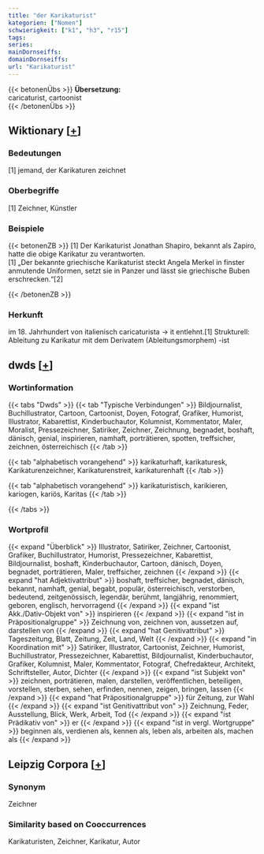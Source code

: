 ```yaml
---
title: "der Karikaturist"
kategorien: ["Nomen"]
schwierigkeit: ["k1", "h3", "r15"]
tags:
series:
mainDornseiffs:
domainDornseiffs:
url: "Karikaturist"
---
```


{{< betonenÜbs >}}
**Übersetzung:**  
caricaturist, cartoonist  
{{< /betonenÜbs >}}

## Wiktionary [[+](https://de.wiktionary.org/wiki/Karikaturist)]

### Bedeutungen
[1] jemand, der Karikaturen zeichnet  

### Oberbegriffe
[1] Zeichner, Künstler  

### Beispiele
{{< betonenZB >}}
[1] Der Karikaturist Jonathan Shapiro, bekannt als Zapiro, hatte die obige Karikatur zu verantworten.  
[1] „Der bekannte griechische Karikaturist steckt Angela Merkel in finster anmutende Uniformen, setzt sie in Panzer und lässt sie griechische Buben erschrecken.“[2]  

{{< /betonenZB >}}
### Herkunft
im 18. Jahrhundert von italienisch caricaturista → it entlehnt.[1] Strukturell: Ableitung zu Karikatur mit dem Derivatem (Ableitungsmorphem) -ist  



## dwds [[+](https://www.dwds.de/wb/Karikaturist)]

### Wortinformation
{{< tabs "Dwds" >}}
{{< tab "Typische Verbindungen" >}}
Bildjournalist, Buchillustrator, Cartoon, Cartoonist, Doyen, Fotograf, Grafiker, Humorist, Illustrator, Kabarettist, Kinderbuchautor, Kolumnist, Kommentator, Maler, Moralist, Pressezeichner, Satiriker, Zeichner, Zeichnung, begnadet, boshaft, dänisch, genial, inspirieren, namhaft, porträtieren, spotten, treffsicher, zeichnen, österreichisch
{{< /tab >}}

{{< tab "alphabetisch vorangehend" >}}
karikaturhaft, karikaturesk, Karikaturenzeichner, Karikaturenstreit, karikaturenhaft
{{< /tab >}}

{{< tab "alphabetisch vorangehend" >}}
karikaturistisch, karikieren, kariogen, kariös, Karitas
{{< /tab >}}

{{< /tabs >}}

### Wortprofil
{{< expand "Überblick" >}} Illustrator, Satiriker, Zeichner, Cartoonist, Grafiker, Buchillustrator, Humorist, Pressezeichner, Kabarettist, Bildjournalist, boshaft, Kinderbuchautor, Cartoon, dänisch, Doyen, begnadet, porträtieren, Maler, treffsicher, zeichnen {{< /expand >}}
{{< expand "hat Adjektivattribut" >}} boshaft, treffsicher, begnadet, dänisch, bekannt, namhaft, genial, begabt, populär, österreichisch, verstorben, bedeutend, zeitgenössisch, legendär, berühmt, langjährig, renommiert, geboren, englisch, hervorragend {{< /expand >}}
{{< expand "ist Akk./Dativ-Objekt von" >}} inspirieren {{< /expand >}}
{{< expand "ist in Präpositionalgruppe" >}} Zeichnung von, zeichnen von, aussetzen auf, darstellen von {{< /expand >}}
{{< expand "hat Genitivattribut" >}} Tageszeitung, Blatt, Zeitung, Zeit, Land, Welt {{< /expand >}}
{{< expand "in Koordination mit" >}} Satiriker, Illustrator, Cartoonist, Zeichner, Humorist, Buchillustrator, Pressezeichner, Kabarettist, Bildjournalist, Kinderbuchautor, Grafiker, Kolumnist, Maler, Kommentator, Fotograf, Chefredakteur, Architekt, Schriftsteller, Autor, Dichter {{< /expand >}}
{{< expand "ist Subjekt von" >}} zeichnen, porträtieren, malen, darstellen, veröffentlichen, beteiligen, vorstellen, sterben, sehen, erfinden, nennen, zeigen, bringen, lassen {{< /expand >}}
{{< expand "hat Präpositionalgruppe" >}} für Zeitung, zur Wahl {{< /expand >}}
{{< expand "ist Genitivattribut von" >}} Zeichnung, Feder, Ausstellung, Blick, Werk, Arbeit, Tod {{< /expand >}}
{{< expand "ist Prädikativ von" >}} er {{< /expand >}}
{{< expand "ist in vergl. Wortgruppe" >}} beginnen als, verdienen als, kennen als, leben als, arbeiten als, machen als {{< /expand >}}

## Leipzig Corpora [[+](https://corpora.uni-leipzig.de/en/res?word=Karikaturist&corpusId=deu_newscrawl-public_2018)]


### Synonym
Zeichner


### Similarity based on Cooccurrences
Karikaturisten, Zeichner, Karikatur, Autor

